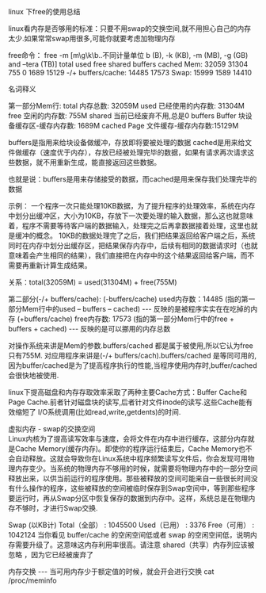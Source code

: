 linux 下free的使用总结

linux看内存是否够用的标准：只要不用swap的交换空间,就不用担心自己的内存太少.如果常常swap用很多,可能你就要考虑加物理内存

free命令：  free -m   [m\g\k\b..不同计量单位 b (B), -k (KB), -m (MB), -g (GB) and –tera (TB)]
             total       used       free     shared    buffers     cached
Mem:         32059      31304        755          0       1689      15129
-/+ buffers/cache:      14485      17573
Swap:        15999       1589      14410

名词释义

第一部分Mem行:
total 内存总数: 32059M
used 已经使用的内存数: 31304M
free 空闲的内存数: 755M
shared 当前已经废弃不用,总是0
buffers Buffer 块设备缓存区-缓存内存数: 1689M
cached Page 文件缓存-缓存内存数:15129M

buffers是指用来给块设备做缓冲，存放即将要被处理的数据
cached是用来给文件做缓存（速度优于内存），存放已经被处理完毕的数据，如果有请求再次请求这些数据，就不用重新生成，能直接返回这些数据。

也就是说：buffers是用来存储接受的数据，而cached是用来保存我们处理完毕的数据

示例：
一个程序一次只能处理10KB数据，为了提升程序的处理效率，系统在内存中划分出缓冲区，大小为10KB，存放下一次要处理的输入数据，那么这也就意味着，程序不需要等待客户端的数据输入，处理完之后再拿数据接着处理，这里也就是缓冲的概念。
10KB的数据处理完了之后，我们把结果返回给客户端之后，系统同时在内存中划分出缓存区，把结果保存内存中，后续有相同的数据请求时（也就意味着会产生相同的结果），我们直接把在内存中的这个结果返回给客户端，而不需要再重新计算生成结果。

关系：total(32059M) = used(31304M) + free(755M)

第二部分(-/+ buffers/cache):
(-buffers/cache) used内存数：14485 (指的第一部分Mem行中的used – buffers – cached) --- 反映的是被程序实实在在吃掉的内存
(+buffers/cache) free内存数: 17573 (指的第一部分Mem行中的free + buffers + cached) --- 反映的是可以挪用的内存总数

对操作系统来讲是Mem的参数.buffers/cached 都是属于被使用,所以它认为free只有755M.
对应用程序来讲是(-/+ buffers/cach).buffers/cached 是等同可用的,因为buffer/cached是为了提高程序执行的性能,当程序使用内存时,buffer/cached会很快地被使用.

linux下提高磁盘和内存存取效率采取了两种主要Cache方式：Buffer Cache和Page Cache.前者针对磁盘块的读写,后者针对文件inode的读写.这些Cache能有效缩短了 I/O系统调用(比如read,write,getdents)的时间.

虚拟内存 - swap的交换空间  
Linux内核为了提高读写效率与速度，会将文件在内存中进行缓存，这部分内存就是Cache Memory(缓存内存)。即使你的程序运行结束后，Cache Memory也不会自动释放。这就会导致你在Linux系统中程序频繁读写文件后，你会发现可用物理内存变少。当系统的物理内存不够用的时候，就需要将物理内存中的一部分空间释放出来，以供当前运行的程序使用。那些被释放的空间可能来自一些很长时间没有什么操作的程序，这些被释放的空间被临时保存到Swap空间中，等到那些程序要运行时，再从Swap分区中恢复保存的数据到内存中。这样，系统总是在物理内存不够时，才进行Swap交换.

Swap (以KB计)
Total（全部） : 1045500
Used（已用） : 3376
Free（可用） : 1042124
当你看见 buffer/cache 的空闲空间低或者 swap 的空闲空间低，说明内存需要升级了。这意味这内存利用率很高。请注意 shared（共享）内存列应该被忽略 ，因为它已经被废弃了

内存交换 --- 当可用内存少于额定值的时候，就会开会进行交换
cat /proc/meminfo  


